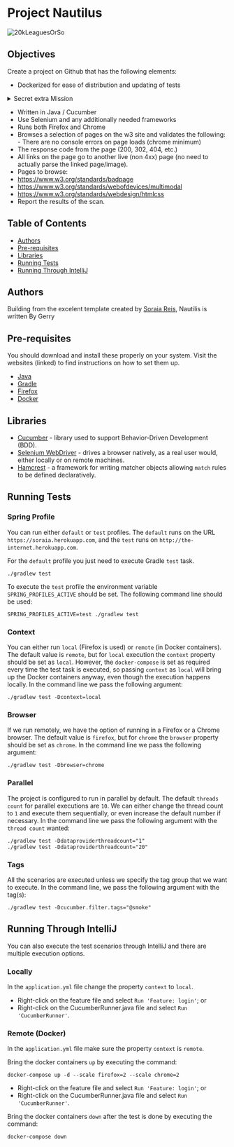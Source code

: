 
# Project Nautilus
![20kLeaguesOrSo](https://upload.wikimedia.org/wikipedia/commons/b/be/Nautilus_macromphalus_-_edited_image.jpg)

## Objectives
Create a project on Github that has the following elements: 
- Dockerized for ease of distribution and updating of tests 
<details><summary>Secret extra Mission</summary>

![Classifed 4th Directive](https://i.stack.imgur.com/vbB3e.jpg)
</details>

- Written in Java / Cucumber 
- Use Selenium and any additionally needed frameworks 
- Runs both Firefox and Chrome 
- Browses a selection of pages on the w3 site and validates the following: - There are no console errors on page loads (chrome minimum) 
- The response code from the page (200, 302, 404, etc.) 
- All links on the page go to another live (non 4xx) page (no need to actually parse the linked page/image). 
- Pages to browse: 
- https://www.w3.org/standards/badpage 
- https://www.w3.org/standards/webofdevices/multimodal 
- https://www.w3.org/standards/webdesign/htmlcss 
- Report the results of the scan.

## Table of Contents

- [Authors](#authors)
- [Pre-requisites](#pre-requisites)
- [Libraries](#libraries)
- [Running Tests](#running-tests)
- [Running Through IntelliJ](#running-through-intellij)

## Authors
Building from the excelent template created by [Soraia Reis](https://github.com/soraiareis), 
Nautilis is written By Gerry

## Pre-requisites

You should download and install these properly on your system. Visit the websites (linked) to find instructions on how to set them up.

* [Java](https://www.java.com/en/download/)
* [Gradle](https://gradle.org/)
* [Firefox](https://www.mozilla.org/)
* [Docker](https://www.docker.com/)

## Libraries

* [Cucumber](https://cucumber.io/) - library used to support Behavior-Driven Development (BDD).
* [Selenium WebDriver](https://www.selenium.dev/documentation/en/webdriver/) - drives a browser natively, as a real user would, either locally or on remote machines.
* [Hamcrest](http://hamcrest.org/JavaHamcrest/tutorial) - a framework for writing matcher objects allowing `match` rules to be defined declaratively.

## Running Tests

### Spring Profile
You can run either `default` or `test` profiles. The `default` runs on the URL `https://soraia.herokuapp.com`, and the `test` runs on `http://the-internet.herokuapp.com`.

For the `default` profile you just need to execute Gradle `test` task.
```
./gradlew test
```

To execute the `test` profile the environment variable `SPRING_PROFILES_ACTIVE` should be set. The following command line should be used:
```
SPRING_PROFILES_ACTIVE=test ./gradlew test
```

### Context
You can either run `local` (Firefox is used) or `remote` (in Docker containers). The default value is `remote`, but for `local` execution the `context` property should be set as `local`. However, the `docker-compose` is set as required every time the test task is executed, so passing `context` as `local` will bring up the Docker containers anyway, even though the execution happens locally.
In the command line we pass the following argument:
```
./gradlew test -Dcontext=local
```

### Browser
If we run remotely, we have the option of running in a Firefox or a Chrome browser. The default value is `firefox`, but for `chrome` the `browser` property should be set as `chrome`.
In the command line we pass the following argument:
```
./gradlew test -Dbrowser=chrome
```

### Parallel
The project is configured to run in parallel by default. The default `threads count` for parallel executions are `10`. We can either change the thread count to `1` and execute them sequentially, or even increase the default number if necessary. In the command line we pass the following argument with the `thread count` wanted:
```
./gradlew test -Ddataproviderthreadcount="1"
./gradlew test -Ddataproviderthreadcount="20"
```

### Tags
All the scenarios are executed unless we specify the tag group that we want to execute. In the command line, we pass the following argument with the tag(s):
```
./gradlew test -Dcucumber.filter.tags="@smoke"
```

## Running Through IntelliJ
You can also execute the test scenarios through IntelliJ and there are multiple execution options.

### Locally
In the `application.yml` file change the property `context` to `local`.

* Right-click on the feature file and select `Run 'Feature: login'`; or
* Right-click on the CucumberRunner.java file and select `Run 'CucumberRunner'`.

### Remote (Docker)
In the `application.yml` file make sure the property `context` is `remote`.

Bring the docker containers `up` by executing the command:
```
docker-compose up -d --scale firefox=2 --scale chrome=2
```

* Right-click on the feature file and select `Run 'Feature: login'`; or
* Right-click on the CucumberRunner.java file and select `Run 'CucumberRunner'`.

Bring the docker containers `down` after the test is done by executing the command:
```
docker-compose down
```
